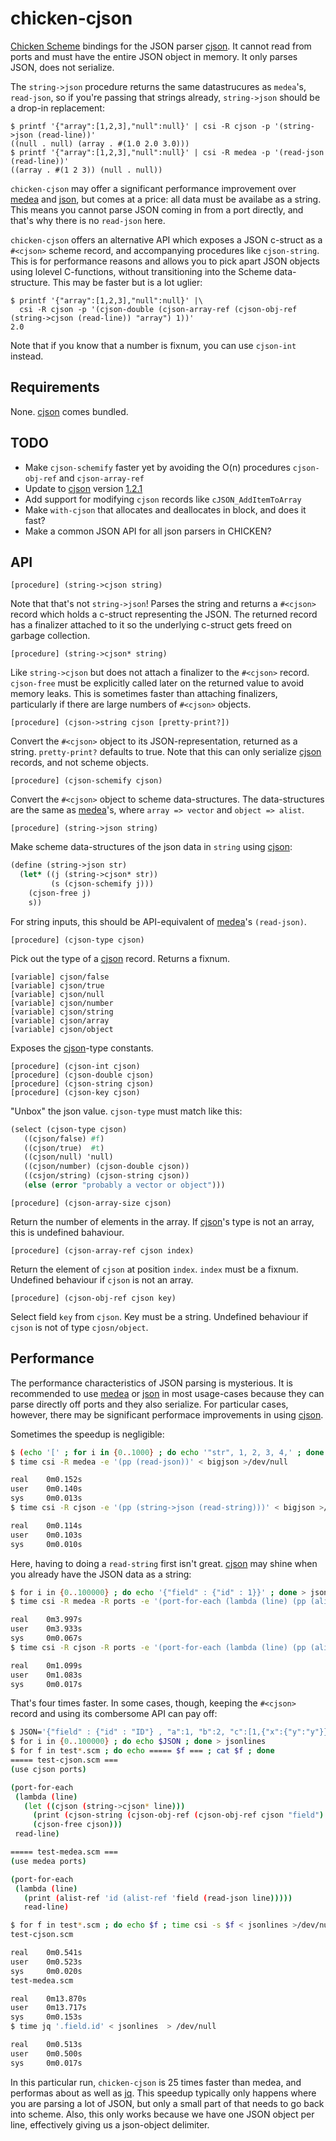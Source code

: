 chicken-cjson
===============

 [Chicken Scheme]: http://call-cc.org/
 [cjson]: https://github.com/DaveGamble/cJSON
 [medea]: http://wiki.call-cc.org/eggref/4/medea
 [json]: http://wiki.call-cc.org/eggref/4/json
 [jq]: https://stedolan.github.io/jq/

[Chicken Scheme] bindings for the JSON parser [cjson]. It cannot read
from ports and must have the entire JSON object in memory. It only
parses JSON, does not serialize.

The `string->json` procedure returns the same datastrucures as
`medea`'s, `read-json`, so if you're passing that strings already,
`string->json` should be a drop-in replacement:

```
$ printf '{"array":[1,2,3],"null":null}' | csi -R cjson -p '(string->json (read-line))'
((null . null) (array . #(1.0 2.0 3.0)))
$ printf '{"array":[1,2,3],"null":null}' | csi -R medea -p '(read-json (read-line))'
((array . #(1 2 3)) (null . null))
```

`chicken-cjson` may offer a significant performance improvement over
[medea] and [json], but comes at a price: all data must be availabe as
a string. This means you cannot parse JSON coming in from a port
directly, and that's why there is no `read-json` here.

`chicken-cjson` offers an alternative API which exposes a JSON c-struct
as a `#<cjson>` scheme record, and accompanying procedures like
`cjson-string`. This is for performance reasons and allows you to pick
apart JSON objects using lolevel C-functions, without transitioning
into the Scheme data-structure. This may be faster but is a lot uglier:

```
$ printf '{"array":[1,2,3],"null":null}' |\
  csi -R cjson -p '(cjson-double (cjson-array-ref (cjson-obj-ref (string->cjson (read-line)) "array") 1))'
2.0
```

Note that if you know that a number is fixnum, you can use `cjson-int`
instead.

## Requirements

None. [cjson] comes bundled.

## TODO

- Make `cjson-schemify` faster yet by avoiding the O(n) procedures
  `cjson-obj-ref` and `cjson-array-ref`
- Update to [cjson] version [1.2.1](https://github.com/DaveGamble/cJSON/releases/tag/v1.2.1)
- Add support for modifying `cjson` records like `cJSON_AddItemToArray`
- Make `with-cjson` that allocates and deallocates in block, and does
  it fast?
- Make a common JSON API for all json parsers in CHICKEN?

## API

    [procedure] (string->cjson string)

Note that that's not `string->json`! Parses the string and returns a
`#<cjson>` record which holds a c-struct representing the JSON. The
returned record has a finalizer attached to it so the underlying
c-struct gets freed on garbage collection.

    [procedure] (string->cjson* string)

Like `string->cjson` but does not attach a finalizer to the `#<cjson>`
record. `cjson-free` must be explicitly called later on the returned
value to avoid memory leaks. This is sometimes faster than attaching
finalizers, particularly if there are large numbers of `#<cjson>`
objects.

    [procedure] (cjson->string cjson [pretty-print?])

Convert the `#<cjson>` object to its JSON-representation, returned as
a string. `pretty-print?` defaults to true. Note that this can only
serialize [cjson] records, and not scheme objects.

    [procedure] (cjson-schemify cjson)

Convert the `#<cjson>` object to scheme data-structures. The
data-structures are the same as [medea]'s, where `array => vector` and
`object => alist`.

    [procedure] (string->json string)

Make scheme data-structures of the json data in `string` using [cjson]:

```scheme
(define (string->json str)
  (let* ((j (string->cjson* str))
         (s (cjson-schemify j)))
    (cjson-free j)
    s))
```

For string inputs, this should be API-equivalent of [medea]'s
`(read-json)`.

    [procedure] (cjson-type cjson)

Pick out the type of a [cjson] record. Returns a fixnum.

    [variable] cjson/false
    [variable] cjson/true
    [variable] cjson/null
    [variable] cjson/number
    [variable] cjson/string
    [variable] cjson/array
    [variable] cjson/object

Exposes the [cjson]-type constants.

    [procedure] (cjson-int cjson)
    [procedure] (cjson-double cjson)
    [procedure] (cjson-string cjson)
    [procedure] (cjson-key cjson)

"Unbox" the json value. `cjson-type` must match like this:

```scheme
(select (cjson-type cjson)
   ((cjson/false) #f)
   ((cjson/true)  #t)
   ((cjson/null) 'null)
   ((cjson/number) (cjson-double cjson))
   ((csjon/string) (cjson-string cjson))
   (else (error "probably a vector or object")))
```

    [procedure] (cjson-array-size cjson)

Return the number of elements in the array. If [cjson]'s type is not
an array, this is undefined bahaviour.

    [procedure] (cjson-array-ref cjson index)

Return the element of `cjson` at position `index`. `index` must be a
fixnum. Undefined behaviour if `cjson` is not an array.

    [procedure] (cjson-obj-ref cjson key)

Select field `key` from `cjson`. Key must be a string. Undefined
behaviour if `cjson` is not of type `cjosn/object`.


## Performance

The performance characteristics of JSON parsing is mysterious. It is
recommended to use [medea] or [json] in most usage-cases because they
can parse directly off ports and they also serialize. For particular
cases, however, there may be significant performace improvements in
using [cjson].

Sometimes the speedup is negligible:

```bash
$ (echo '[' ; for i in {0..1000} ; do echo '"str", 1, 2, 3, 4,' ; done ; echo ' 0]') > bigjson
$ time csi -R medea -e '(pp (read-json))' < bigjson >/dev/null

real    0m0.152s
user    0m0.140s
sys     0m0.013s
$ time csi -R cjson -e '(pp (string->json (read-string)))' < bigjson >/dev/null

real    0m0.114s
user    0m0.103s
sys     0m0.010s
```

Here, having to doing a `read-string` first isn't great. [cjson] may
shine when you already have the JSON data as a string:

```bash
$ for i in {0..100000} ; do echo '{"field" : {"id" : 1}}' ; done > jsonlines
$ time csi -R medea -R ports -e '(port-for-each (lambda (line) (pp (alist-ref `field (read-json line)))) read-line)' < jsonlines  > /dev/null

real    0m3.997s
user    0m3.933s
sys     0m0.067s
$ time csi -R cjson -R ports -e '(port-for-each (lambda (line) (pp (alist-ref `field (string->json line)))) read-line)' < jsonlines  > /dev/null

real    0m1.099s
user    0m1.083s
sys     0m0.017s
```

That's four times faster. In some cases, though, keeping the
`#<cjson>` record and using its combersome API can pay off:

```bash
$ JSON='{"field" : {"id" : "ID"} , "a":1, "b":2, "c":[1,{"x":{"y":"y"}},3],"d":{"e":[]}}'
$ for i in {0..100000} ; do echo $JSON ; done > jsonlines
$ for f in test*.scm ; do echo ===== $f === ; cat $f ; done
===== test-cjson.scm ===
(use cjson ports)

(port-for-each
 (lambda (line)
   (let ((cjson (string->cjson* line)))
     (print (cjson-string (cjson-obj-ref (cjson-obj-ref cjson "field") "id")))
     (cjson-free cjson)))
 read-line)

===== test-medea.scm ===
(use medea ports)

(port-for-each
 (lambda (line)
   (print (alist-ref 'id (alist-ref 'field (read-json line)))))
   read-line)

$ for f in test*.scm ; do echo $f ; time csi -s $f < jsonlines >/dev/null ; done
test-cjson.scm

real    0m0.541s
user    0m0.523s
sys     0m0.020s
test-medea.scm

real    0m13.870s
user    0m13.717s
sys     0m0.153s
$ time jq '.field.id' < jsonlines  > /dev/null

real    0m0.513s
user    0m0.500s
sys     0m0.017s
```

In this particular run, `chicken-cjson` is 25 times faster than medea,
and performas about as well as [jq]. This speedup typically only
happens where you are parsing a lot of JSON, but only a small part of
that needs to go back into scheme. Also, this only works because we
have one JSON object per line, effectively giving us a json-object
delimiter.

